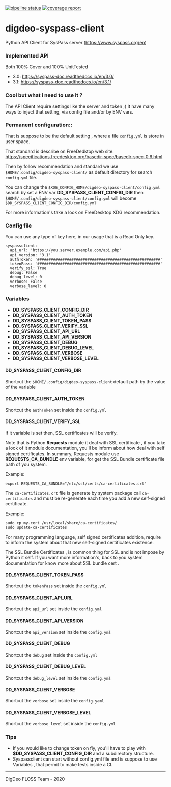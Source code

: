 [![pipeline status](https://gitdev.digdeo.fr/digdeo-projets-floss1/digdeo-syspass-client/badges/master/pipeline.svg)](https://gitdev.digdeo.fr/digdeo-projets-floss1/digdeo-syspass-client/-/commits/master) [![coverage report](https://gitdev.digdeo.fr/digdeo-projets-floss1/digdeo-syspass-client/badges/master/coverage.svg)](https://gitdev.digdeo.fr/digdeo-projets-floss1/digdeo-syspass-client/-/commits/master)

# digdeo-syspass-client

Python API Client for SysPass server (https://www.syspass.org/en)

### Implemented API
Both 100% Cover and 100% UnitTested
* 3.0: https://syspass-doc.readthedocs.io/en/3.0/
* 3.1: https://syspass-doc.readthedocs.io/en/3.1/

### Cool but what i need to use it ?
The API Client require settings like the server and token ;)
It have many ways to inject that setting, via config file and/or by ENV vars.

### Permanent configuration::

That is suppose to be the default setting , where a file ``config.yml`` is store in user space. 

That standard is describe on FreeDedktop web site. https://specifications.freedesktop.org/basedir-spec/basedir-spec-0.6.html

Then by follow recommendation and standard we use ``$HOME/.config/digdeo-syspass-client/`` as default directory for search ``config.yml`` file.

You can change the ``$XDG_CONFIG_HOME/digdeo-syspass-client/config.yml`` search by set a ENV var **DD_SYSPASS_CLIENT_CONFIG_DIR** then 
``$HOME/.config/digdeo-syspass-client/config.yml`` will become ``$DD_SYSPASS_CLIENT_CONFIG_DIR/config.yml``

For more information's  take a look on FreeDesktop XDG recommendation.

### Config file

You can use any type of key here, in our usage that is a Read Only key.

```
syspassclient:
  api_url: 'https://you.server.exemple.com/api.php'
  api_version: '3.1'
  authToken: '######################################################'
  tokenPass: '######################################################'
  verify_ssl: True
  debug: False
  debug_level: 0
  verbose: False
  verbose_level: 0
```

### Variables

* **DD_SYSPASS_CLIENT_CONFIG_DIR**
* **DD_SYSPASS_CLIENT_AUTH_TOKEN**
* **DD_SYSPASS_CLIENT_TOKEN_PASS**
* **DD_SYSPASS_CLIENT_VERIFY_SSL**
* **DD_SYSPASS_CLIENT_API_URL**
* **DD_SYSPASS_CLIENT_API_VERSION**
* **DD_SYSPASS_CLIENT_DEBUG**
* **DD_SYSPASS_CLIENT_DEBUG_LEVEL**
* **DD_SYSPASS_CLIENT_VERBOSE**
* **DD_SYSPASS_CLIENT_VERBOSE_LEVEL**
        
#### DD_SYSPASS_CLIENT_CONFIG_DIR
Shortcut the ``$HOME/.config/digdeo-syspass-client`` default path by the value of the variable

#### DD_SYSPASS_CLIENT_AUTH_TOKEN
Shortcut the ``authToken`` set inside the ``config.yml``

#### DD_SYSPASS_CLIENT_VERIFY_SSL
If it variable is set then, SSL certificates will be verify.

Note that is Python **Requests** module it deal with SSL certificate , if you take a look of it module documentation, you'll be inform about how deal with self signed certificates.
In summary, Requests module  use **REQUESTS_CA_BUNDLE** env variable, for get the SSL Bundle certificate file path of you system.

Example:
```shell script
export REQUESTS_CA_BUNDLE="/etc/ssl/certs/ca-certificates.crt"
```

The ``ca-certificates.crt`` file is generate by system package call ``ca-certificates`` and must be re-generate each time you add a new self-signed certificate.

Exemple:
```shell script
sudo cp my.cert /usr/local/share/ca-certificates/
sudo update-ca-certificates
```

For many programming language, self signed certificates addition, require to inform the system about that new self-signed certificates existence.

The SSL Bundle Certificates , is common thing for SSL and is not impose by Python it self. If you want more information's, back to you system documentation for know more about SSL bundle cert .

#### DD_SYSPASS_CLIENT_TOKEN_PASS
Shortcut the ``tokenPass`` set inside the ``config.yml``

#### DD_SYSPASS_CLIENT_API_URL
Shortcut the ``api_url`` set inside the ``config.yml``

#### DD_SYSPASS_CLIENT_API_VERSION
Shortcut the ``api_version`` set inside the ``config.yml``

#### DD_SYSPASS_CLIENT_DEBUG
Shortcut the ``debug`` set inside the ``config.yml``

#### DD_SYSPASS_CLIENT_DEBUG_LEVEL
Shortcut the ``debug_level`` set inside the ``config.yml``

#### DD_SYSPASS_CLIENT_VERBOSE
Shortcut the ``verbose`` set inside the ``config.yaml``

#### DD_SYSPASS_CLIENT_VERBOSE_LEVEL
Shortcut the ``verbose_level`` set inside the ``config.yml``

### Tips

* If you would like to change token on fly, you'll have to play with **$DD_SYSPASS_CLIENT_CONFIG_DIR** and a subdirectory structure.
* Syspassclient can start without config.yml file and is suppose to use Variables , that permit to make tests inside a CI.
---
DigDeo FLOSS Team - 2020